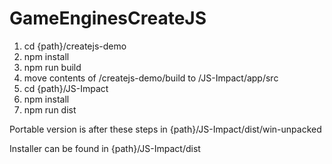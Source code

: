 # GameEnginesCreateJS

1. cd {path}/createjs-demo
2. npm install
3. npm run build
4. move contents of /createjs-demo/build to /JS-Impact/app/src
5. cd {path}/JS-Impact
6. npm install
7. npm run dist

Portable version is after these steps in {path}/JS-Impact/dist/win-unpacked

Installer can be found in {path}/JS-Impact/dist
